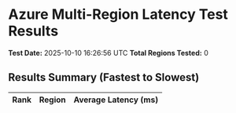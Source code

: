 # Azure Multi-Region Latency Test Results

**Test Date:** 2025-10-10 16:26:56 UTC
**Total Regions Tested:** 0

## Results Summary (Fastest to Slowest)

| Rank | Region | Average Latency (ms) |
|------|--------|---------------------|